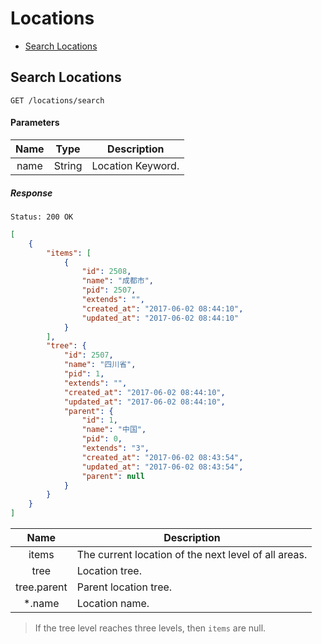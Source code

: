 # Locations

- [Search Locations](#search-locations)

## Search Locations

```
GET /locations/search
```

#### Parameters

| Name | Type | Description |
|:----:|:----:|----|
| name | String | Location Keyword. |

##### Response

```
Status: 200 OK
```
```json
[
    {
        "items": [
            {
                "id": 2508,
                "name": "成都市",
                "pid": 2507,
                "extends": "",
                "created_at": "2017-06-02 08:44:10",
                "updated_at": "2017-06-02 08:44:10"
            }
        ],
        "tree": {
            "id": 2507,
            "name": "四川省",
            "pid": 1,
            "extends": "",
            "created_at": "2017-06-02 08:44:10",
            "updated_at": "2017-06-02 08:44:10",
            "parent": {
                "id": 1,
                "name": "中国",
                "pid": 0,
                "extends": "3",
                "created_at": "2017-06-02 08:43:54",
                "updated_at": "2017-06-02 08:43:54",
                "parent": null
            }
        }
    }
]
```

| Name | Description |
|:----:|----|
| items | The current location of the next level of all areas. |
| tree | Location tree. |
| tree.parent | Parent location tree. |
| *.name | Location name. |

> If the tree level reaches three levels, then `items` are null.